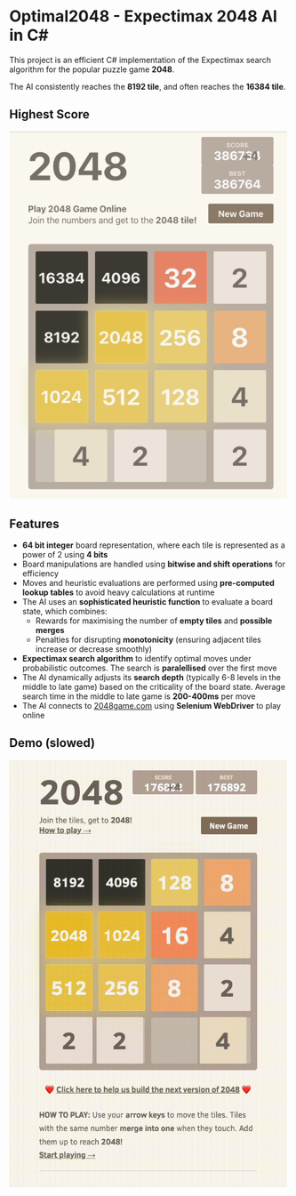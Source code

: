# Optimal2048 - Expectimax 2048 AI in C#

This project is an efficient C# implementation of the Expectimax search algorithm for the popular puzzle game **2048**.

The AI consistently reaches the **8192 tile**, and often reaches the **16384 tile**.

## Highest Score
<img src="highest-score.png" width="500" alt="Highest score achieved by AI">

## Features

- **64 bit integer** board representation, where each tile is represented as a power of 2 using **4 bits**
- Board manipulations are handled using **bitwise and shift operations** for efficiency
- Moves and heuristic evaluations are performed using **pre-computed lookup tables** to avoid heavy calculations at runtime
- The AI uses an **sophisticated heuristic function** to evaluate a board state, which combines:
  - Rewards for maximising the number of **empty tiles** and **possible merges**
  - Penalties for disrupting **monotonicity** (ensuring adjacent tiles increase or decrease smoothly)
- **Expectimax search algorithm** to identify optimal moves under probabilistic outcomes. The search is **paralellised** over the first move
- The AI dynamically adjusts its **search depth** (typically 6-8 levels in the middle to late game) based on the criticality of the board state. Average search time in the middle to late game is **200-400ms** per move
- The AI connects to [2048game.com](https://2048game.com) using **Selenium WebDriver** to play online

## Demo (slowed)

<img src="16384.gif" width="500" alt="AI achieving the 16384 tile demo">